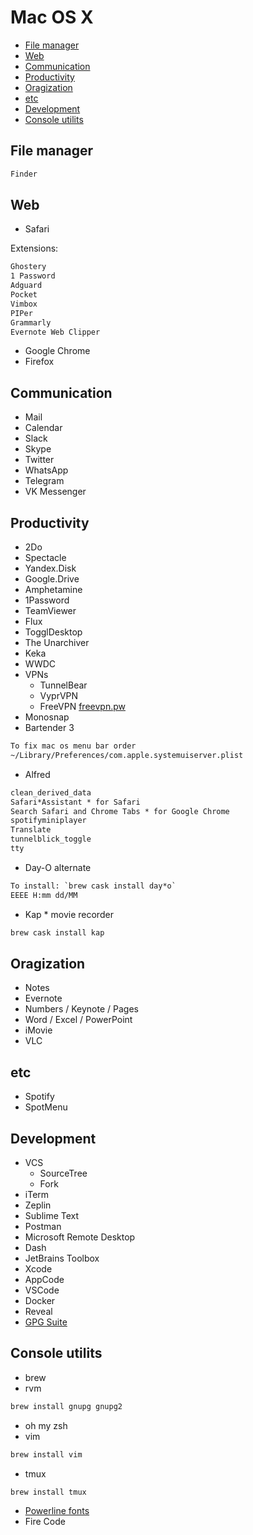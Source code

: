 # Mac OS X

* [File manager](#file*manager)
* [Web](#web)
* [Communication](#communication)
* [Productivity](#productivity)
* [Oragization](#oragization)
* [etc](#etc)
* [Development](#development)
* [Console utilits](#console-utilits)

## File manager

```txt
Finder
```

## Web

* Safari

Extensions:

```txt
Ghostery
1 Password
Adguard
Pocket
Vimbox
PIPer
Grammarly
Evernote Web Clipper
```

* Google Chrome
* Firefox

## Communication

* Mail
* Calendar
* Slack
* Skype
* Twitter
* WhatsApp
* Telegram
* VK Messenger

## Productivity

* 2Do
* Spectacle
* Yandex.Disk
* Google.Drive
* Amphetamine
* 1Password
* TeamViewer
* Flux
* TogglDesktop
* The Unarchiver
* Keka
* WWDC
* VPNs
  * TunnelBear
  * VyprVPN
  * FreeVPN [freevpn.pw](freevpn.pw)
* Monosnap
* Bartender 3

```txt
To fix mac os menu bar order
~/Library/Preferences/com.apple.systemuiserver.plist
```

* Alfred

```txt
clean_derived_data
Safari*Assistant * for Safari
Search Safari and Chrome Tabs * for Google Chrome
spotifyminiplayer
Translate
tunnelblick_toggle
tty
```

* Day-O alternate

```txt
To install: `brew cask install day*o`
EEEE H:mm dd/MM
```

* Kap * movie recorder

```txt
brew cask install kap
```

## Oragization

* Notes
* Evernote
* Numbers / Keynote / Pages
* Word / Excel / PowerPoint
* iMovie
* VLC

## etc

* Spotify
* SpotMenu

## Development

* VCS
  * SourceTree
  * Fork
* iTerm
* Zeplin
* Sublime Text
* Postman
* Microsoft Remote Desktop
* Dash
* JetBrains Toolbox
* Xcode
* AppCode
* VSCode
* Docker
* Reveal
* [GPG Suite](https://gpgtools.org/)

## Console utilits

* brew
* rvm

```txt
brew install gnupg gnupg2
```

* oh my zsh
* vim

```txt
brew install vim
```

* tmux

```txt
brew install tmux
```

* [Powerline fonts](https://github.com/powerline/fonts)
* Fire Code
